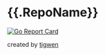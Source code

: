 # {{.RepoName}}

[![Go Report Card](https://goreportcard.com/badge/{{.GoModule}})](https://goreportcard.com/report/{{.GoModule}})

created by [tigwen](https://github.com/mlctrez/tigwen)
